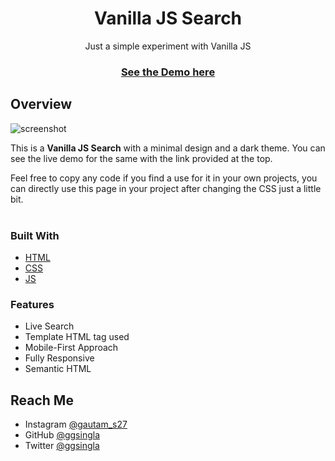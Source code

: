 <h1 align="center" style = "font-weight: bolder">Vanilla JS Search</h1>

<div align="center">
   Just a simple experiment with Vanilla JS
</div>

<div align="center">
  <h3>
    <a href="https://ggsingla.github.io/experiments/JS%20Search-bar/">
     See the Demo here
    </a>
  </h3>
</div>

## Overview

![screenshot](https://user-images.githubusercontent.com/76390562/151711954-152b90d5-f261-4649-b0af-7da788b6304c.png)

This is a **Vanilla JS Search** with a minimal design and a dark theme. You can see the live demo for the same with the link provided at the top.

Feel free to copy any code if you find a use for it in your own projects, you can directly use this page in your project after changing the CSS just a little bit.
<br><br>

### Built With

- [HTML](https://developer.mozilla.org/en-US/docs/Web/HTML)
- [CSS](https://developer.mozilla.org/en-US/docs/Web/CSS)
- [JS](https://developer.mozilla.org/en-US/docs/Web/JavaScript)

### Features

- Live Search
- Template HTML tag used
- Mobile-First Approach
- Fully Responsive
- Semantic HTML

## Reach Me

- Instagram [@gautam_s27](https://www.instagram.com/gautam_s27/)
- GitHub [@ggsingla](https://github.com/ggsingla)
- Twitter [@ggsingla](https://twitter.com/ggsingla)
